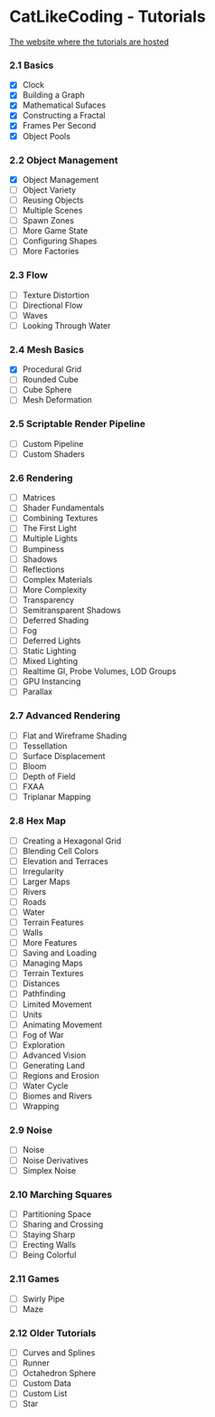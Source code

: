 # CatLikeCoding - Tutorials

[The website where the tutorials are hosted](https://catlikecoding.com/unity/tutorials/)

### 2.1 Basics
- [x] Clock
- [x] Building a Graph
- [x] Mathematical Sufaces
- [x] Constructing a Fractal
- [x] Frames Per Second
- [x] Object Pools

### 2.2 Object Management
- [x] Object Management
- [ ] Object Variety
- [ ] Reusing Objects
- [ ] Multiple Scenes
- [ ] Spawn Zones
- [ ] More Game State
- [ ] Configuring Shapes
- [ ] More Factories 

### 2.3 Flow
- [ ] Texture Distortion
- [ ] Directional Flow
- [ ] Waves
- [ ] Looking Through Water

### 2.4 Mesh Basics
- [x] Procedural Grid
- [ ] Rounded Cube
- [ ] Cube Sphere
- [ ] Mesh Deformation

### 2.5 Scriptable Render Pipeline
- [ ] Custom Pipeline
- [ ] Custom Shaders

### 2.6 Rendering
- [ ] Matrices
- [ ] Shader Fundamentals
- [ ] Combining Textures
- [ ] The First Light
- [ ] Multiple Lights
- [ ] Bumpiness
- [ ] Shadows
- [ ] Reflections
- [ ] Complex Materials
- [ ] More Complexity
- [ ] Transparency
- [ ] Semitransparent Shadows
- [ ] Deferred Shading
- [ ] Fog
- [ ] Deferred Lights
- [ ] Static Lighting
- [ ] Mixed Lighting
- [ ] Realtime GI, Probe Volumes, LOD Groups
- [ ] GPU Instancing
- [ ] Parallax

### 2.7 Advanced Rendering
- [ ] Flat and Wireframe Shading
- [ ] Tessellation
- [ ] Surface Displacement
- [ ] Bloom
- [ ] Depth of Field
- [ ] FXAA
- [ ] Triplanar Mapping

### 2.8 Hex Map
- [ ] Creating a Hexagonal Grid
- [ ] Blending Cell Colors
- [ ] Elevation and Terraces
- [ ] Irregularity
- [ ] Larger Maps
- [ ] Rivers
- [ ] Roads
- [ ] Water
- [ ] Terrain Features
- [ ] Walls
- [ ] More Features
- [ ] Saving and Loading
- [ ] Managing Maps
- [ ] Terrain Textures
- [ ] Distances
- [ ] Pathfinding
- [ ] Limited Movement
- [ ] Units
- [ ] Animating Movement
- [ ] Fog of War
- [ ] Exploration
- [ ] Advanced Vision
- [ ] Generating Land
- [ ] Regions and Erosion
- [ ] Water Cycle
- [ ] Biomes and Rivers
- [ ] Wrapping

### 2.9 Noise
- [ ] Noise
- [ ] Noise Derivatives
- [ ] Simplex Noise

### 2.10 Marching Squares
- [ ] Partitioning Space
- [ ] Sharing and Crossing
- [ ] Staying Sharp
- [ ] Erecting Walls
- [ ] Being Colorful

### 2.11 Games
- [ ] Swirly Pipe
- [ ] Maze

### 2.12 Older Tutorials
- [ ] Curves and Splines
- [ ] Runner
- [ ] Octahedron Sphere
- [ ] Custom Data
- [ ] Custom List
- [ ] Star

